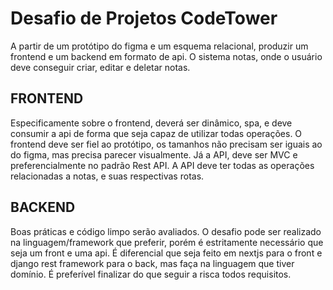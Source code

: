 # Desafio de Projetos CodeTower

A partir de um protótipo do figma e um esquema relacional, produzir um frontend e um backend em formato de api.
O sistema notas, onde o usuário deve conseguir criar, editar e deletar notas.

## FRONTEND
Especificamente sobre o frontend, deverá ser dinâmico, spa, e deve consumir a api de forma que seja capaz de utilizar todas operações. O frontend deve ser fiel ao protótipo, os tamanhos não precisam ser iguais ao do figma, mas precisa parecer visualmente.
Já a API, deve ser MVC e preferencialmente no padrão Rest API. A API deve ter todas as operações relacionadas a notas, e suas respectivas rotas.

## BACKEND
Boas práticas e código limpo serão avaliados.
O desafio pode ser realizado na linguagem/framework que preferir, porém é estritamente necessário que seja um front e uma api. É diferencial que seja feito em nextjs para o front e django rest framework para o back, mas faça na linguagem que tiver domínio. É preferível finalizar do que seguir a risca todos requisitos.
